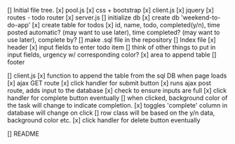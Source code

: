 [] Initial file tree.
    [x] pool.js
    [x] css + bootstrap
    [x] client.js
    [x] jquery
    [x] routes - todo router
    [x] server.js
[] initialize db
    [x] create db 'weekend-to-do-app'
    [x] create table for todos
    [x] id, name, todo, completed(y/n), time posted automatic? (may want to use later), time completed? (may want to use later), complete by?
    [] make .sql file in the repository 
[] Index file
    [x] header
    [x] input fields to enter todo item
        [] think of other things to put in input fields, urgency w/ corresponding color?
    [x] area to append table
    [] footer

[] client.js
    [x] function to append the table from the sql DB when page loads
        [x] ajax GET route
    [x] click handler for submit button
        [x] runs ajax post route, adds input to the database
        [x] check to ensure inputs are full
    [x] click handler for complete button eventually
        [] when clicked, background color of the task will change to indicate completion.
        [x] toggles 'complete' column in database will change on click
        [] <td> row class will be based on the y/n data, background color etc.
    [x] click handler for delete button eventually

[] README
